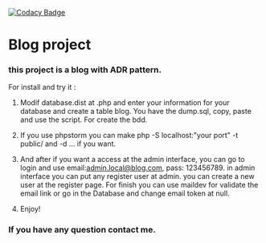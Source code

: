 [![Codacy Badge](https://api.codacy.com/project/badge/Grade/e52bf244701e46c08e5f51b8e88e69dc)](https://www.codacy.com/app/romainromss/BlogRefactor?utm_source=github.com&amp;utm_medium=referral&amp;utm_content=romainromss/BlogRefactor&amp;utm_campaign=Badge_Grade)

# Blog project 

### this project is a blog with ADR pattern.

For install and try it :

1) Modif database.dist at .php and enter your information for your database and create a table blog. You have the dump.sql, copy, paste and use the script. 
For create the bdd.

2) If you use phpstorm you can make php -S localhost:"your port" -t public/ and -d ... if you want.

3) And after if you want a access at the admin interface, you can go to login and use email:admin.local@blog.com, pass: 123456789.  in admin interface you can put any register user at admin. you can create a new user at the register page. For finish you can use maildev for validate the email link or go in the Database and change email token at null. 

4) Enjoy! 

### If you have any question contact me.
